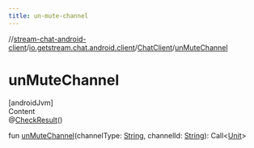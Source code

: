 ```yaml
---
title: un-mute-channel
---
```

//[stream-chat-android-client](../../../index.md)/[io.getstream.chat.android.client](../index.md)/[ChatClient](index.md)/[unMuteChannel](unMuteChannel.md)



# unMuteChannel  
[androidJvm]  
Content  
@[CheckResult](https://developer.android.com/reference/kotlin/androidx/annotation/CheckResult.html)()  
  
fun [unMuteChannel](unMuteChannel.md)(channelType: [String](https://kotlinlang.org/api/latest/jvm/stdlib/kotlin/-string/index.html), channelId: [String](https://kotlinlang.org/api/latest/jvm/stdlib/kotlin/-string/index.html)): Call&lt;[Unit](https://kotlinlang.org/api/latest/jvm/stdlib/kotlin/-unit/index.html)&gt;  



